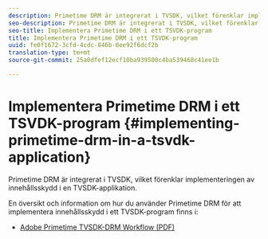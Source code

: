 ```yaml
---
description: Primetime DRM är integrerat i TVSDK, vilket förenklar implementeringen av innehållsskydd i en TVSDK-applikation.
seo-description: Primetime DRM är integrerat i TVSDK, vilket förenklar implementeringen av innehållsskydd i en TVSDK-applikation.
seo-title: Implementera Primetime DRM i ett TSVDK-program
title: Implementera Primetime DRM i ett TSVDK-program
uuid: fe0f1672-3cfd-4cdc-846b-0ee92f6dcf2b
translation-type: tm+mt
source-git-commit: 25a0dfef12ecf10ba939500c4ba539468c41ee1b

---
```



# Implementera Primetime DRM i ett TSVDK-program {#implementing-primetime-drm-in-a-tsvdk-application}

Primetime DRM är integrerat i TVSDK, vilket förenklar implementeringen av innehållsskydd i en TVSDK-applikation.

En översikt och information om hur du använder Primetime DRM för att implementera innehållsskydd i ett TVSDK-program finns i:

* [Adobe Primetime TVSDK-DRM Workflow (PDF)](https://helpx.adobe.com/content/dam/help/en/primetime/drm/drm_tvsdk_drm_workflow.pdf)